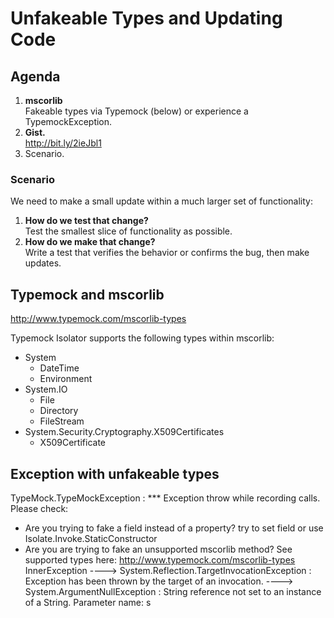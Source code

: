 # Unfakeable Types and Updating Code

## Agenda

1. **mscorlib**  
Fakeable types via Typemock (below) or experience a TypemockException.
1. **Gist.**  
http://bit.ly/2ieJbl1
1. Scenario.

### Scenario
We need to make a small update within a much larger set of functionality:
1. **How do we test that change?**  
Test the smallest slice of functionality as possible.
1. **How do we make that change?**  
Write a test that verifies the behavior or confirms the bug, then make updates.

 ## Typemock and mscorlib
http://www.typemock.com/mscorlib-types 

Typemock Isolator supports the following types within mscorlib:

* System
	* DateTime
	* Environment
* System.IO
	* File
	* Directory
	* FileStream
* System.Security.Cryptography.X509Certificates
	* X509Certificate

## Exception with unfakeable types
TypeMock.TypeMockException : 
*** Exception throw while recording calls. Please check:
 * Are you trying to fake a field instead of a property? try to set field or use Isolate.Invoke.StaticConstructor
 * Are you are trying to fake an unsupported mscorlib method? See supported types here: http://www.typemock.com/mscorlib-types 
InnerException
  ----> System.Reflection.TargetInvocationException : Exception has been thrown by the target of an invocation.
  ----> System.ArgumentNullException : String reference not set to an instance of a String.
Parameter name: s